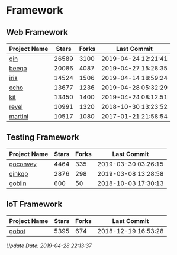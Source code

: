 # Framework

## Web Framework

| Project Name | Stars | Forks | Last Commit |
| ------------ | ----- | ----- | ----------- |
| [gin](https://github.com/gin-gonic/gin) | 26589 | 3100 | 2019-04-24 12:21:41 |
| [beego](https://github.com/astaxie/beego) | 20086 | 4087 | 2019-04-27 15:28:35 |
| [iris](https://github.com/kataras/iris) | 14524 | 1506 | 2019-04-14 18:59:24 |
| [echo](https://github.com/labstack/echo) | 13677 | 1236 | 2019-04-28 05:32:29 |
| [kit](https://github.com/go-kit/kit) | 13450 | 1400 | 2019-04-24 08:12:51 |
| [revel](https://github.com/revel/revel) | 10991 | 1320 | 2018-10-30 13:23:52 |
| [martini](https://github.com/go-martini/martini) | 10517 | 1080 | 2017-01-21 21:58:54 |

## Testing Framework

| Project Name | Stars | Forks | Last Commit |
| ------------ | ----- | ----- | ----------- |
| [goconvey](https://github.com/smartystreets/goconvey) | 4464 | 335 | 2019-03-30 03:26:15 |
| [ginkgo](https://github.com/onsi/ginkgo) | 2876 | 298 | 2019-03-08 13:28:58 |
| [goblin](https://github.com/franela/goblin) | 600 | 50 | 2018-10-03 17:30:13 |

## IoT Framework

| Project Name | Stars | Forks | Last Commit |
| ------------ | ----- | ----- | ----------- |
| [gobot](https://github.com/hybridgroup/gobot) | 5395 | 674 | 2018-12-19 16:53:28 |

*Update Date: 2019-04-28 22:13:37*